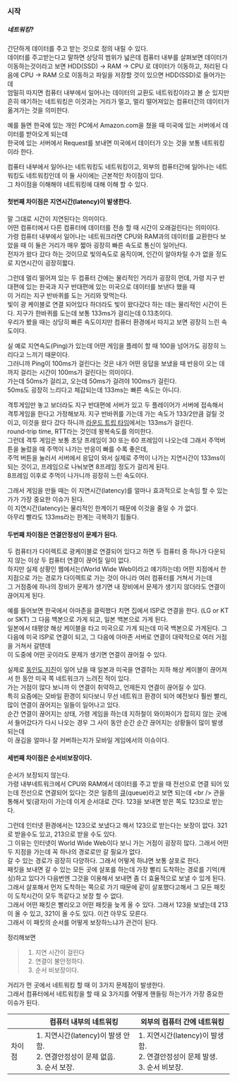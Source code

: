 ### 시작 
##### 네트워킹?
간단하게 데이터를 주고 받는 것으로 정의 내릴 수 있다. <br />
데이터를 주고받는다고 말하면 상당히 범위가 넓은데 컴퓨터 내부를 살펴보면 
데이터가 이동하는것이라고 보면 HDD(SSD) -> RAM -> CPU 로 데이터가 이동하고, 처리된 다음에 CPU -> RAM 으로 이동하고 파일을 저장할 것이 있으면 HDD(SSD)로 들어가는데 <br />
엄밀히 따지면 컴퓨터 내부에서 일어나는 데이터의 교환도 네트워킹이라고 볼 순 있지만 흔히 얘기하는 네트워킹은 이것과는 거리가 멀고, 멀리 떨어져있는 컴퓨터간의 데이터가 옮겨가는 것을 의미한다. <br />

예를 들면 한국에 있는 개인 PC에서 Amazon.com을 쳤을 때 미국에 있는 서버에서 데이터를 받아오게 되는데 <br />
한국에 있는 서버에서 Request를 보내면 미국에서 데이터가 오는 것을 보통 네트워킹이라 한다. <br />

컴퓨터 내부에서 일어나는 네트워킹도 네트워킹이고, 외부의 컴퓨터간에 일어나는 네트워킹도 네트워킹인데 이 둘 사이에는 근본적인 차이점이 있다. <br />
그 차이점을 이해해야 네트워킹에 대해 이해 할 수 있다. <br />

#### 첫번째 차이점은 지연시간(latency)이 발생한다. 
말 그대로 시간이 지연된다는 의미이다. <br />
어떤 컴퓨터에서 다른 컴퓨터에 데이터를 전송 할 때 시간이 오래걸린다는 의미이다. <br />
가령 컴퓨터 내부에서 일어나는 네트워크라면 CPU와 RAM과의 데이터를 교환한다 보았을 때 이 둘은 거리가 매우 짧아 굉장히 빠른 속도로 통신이 일어난다. <br />
전자가 왔다 갔다 하는 것이므로 빛의속도로 움직이며, 인간이 알아차릴 수가 없을 정도로 지연시간이 굉장히짧다. <br />

그런데 멀리 떨어져 있는 두 컴퓨터 간에는 물리적인 거리가 굉장히 먼데, 가령 지구 반대편에 있는 한국과 지구 반대편에 있는 미국으로 데이터를 보낸다 했을 때 <br />
이 거리는 지구 반바퀴를 도는 거리와 맞먹는다. <br />
빛이 광 케이블로 연결 되어있다 하더라도 빛이 왔다갔다 하는 데는 물리적인 시간이 든다. 지구가 한바퀴를 도는데 보통 133ms가 걸리는데 0.13초이다. <br />
우리가 봤을 때는 상당히 빠른 속도이지만 컴퓨터 환경에서 따지고 보면 굉장히 느린 속도이다. <br />

실 예로 지연속도(Ping)가 있는데 어떤 게임을 플레이 할 때 100을 넘어가도 굉장히 느리다고 느끼기 때문이다. <br />
그러니까 Ping이 100ms가 걸린다는 것은 내가 어떤 응답을 보냈을 때 반응이 오는 데 까지 걸리는 시간이 100ms가 걸린다는 의미이다. <br />
가는데 50ms가 걸리고, 오는데 50ms가 걸려야 100ms가 걸린다. <br />
50ms도 굉장히 느리다고 체감되는데 133ms는 빠른 속도는 아니다. <br />

격투게임만 놓고 보더라도 지구 반대편에 서버가 있고 두 플레이어가 서버에 접속해서 격투게임을 한다고 가정해보자.
지구 반바퀴를 가는데 가는 속도가 133/2만큼 걸릴 것이고, 이것을 왔다 갔다 하니까 [라운드 트립 타임](https://zetawiki.com/wiki/%EB%9D%BC%EC%9A%B4%EB%93%9C%ED%8A%B8%EB%A6%BD_%ED%83%80%EC%9E%84_RTT)에서는 133ms가 걸린다. <br />
round-trip time, RTT라는 것인데 왕복속도를 의미한다. <br />
그런데 격투 게임은 보통 초당 프레임이 30 또는 60 프레임이 나오는데 그래서 주먹버튼을 눌렀을 때 주먹이 나가는 반응이 빠를 수록 좋은데, <br />
주먹 버튼을 눌러서 서버에서 응답이 와서 실제로 주먹이 나가는 지연시간이 133ms이 되는 것이고, 프레임으로 나눠보면 8프레임 정도가 걸리게 된다. <br />
8프레임 이후로 주먹이 나가니까 굉장히 느린 속도이다. <br />

그래서 게임을 만들 때는 이 지연시간(latency)를 얼마나 효과적으로 눈속임 할 수 있는 가가 가장 중요한 이슈가 된다. <br />
이 지연시간(latency)는 물리적인 한계이기 때문에 이것을 줄일 수 가 없다. <br />
아무리 빨라도 133ms라는 한계는 극복하기 힘들다. <br />

#### 두번째 차이점은 연결안정성이 문제가 된다. 
두 컴퓨터가 다이렉트로 광케이블로 연결되어 있다고 하면 두 컴퓨터 중 하나가 다운되지 않는 이상 두 컴퓨터 연결이 끊어질 일이 없다. <br />
하지만 실제 상황인 웹에서는(World Wide Web이라고 얘기하는데) 어떤 지점에서 한 지점으로 가는 경로가 다이렉트로 가는 것이 아니라 여러 컴퓨터를 거쳐서 가는데 <br />
그 거점중에 하나의 장비가 문제가 생기면 내 장비에서 문제가 생기지 않더라도 연결이 끊어지게 된다. <br />

예를 들어보면 한국에서 아마존을 클릭했다 치면 집에서 ISP로 연결을 한다. (LG or KT or SKT) 그 다음 백본으로 가게 되고, 일본 백본으로 가게 된다. <br />
일본에서 태평양 해상 케이블을 타고 미국으로 가게 되는데 미국 백본으로 가게된다. 그 다음에 미국 ISP로 연결이 되고, 그 다음에 아마존 서버로 연결이 대략적으로 여러 거점을 거쳐서 갈텐데 <br />
이 도중에 어떤 곳이라도 문제가 생기면 연결이 끊어질 수 있다. <br />

실제로 [동인도 지진](https://ko.wikipedia.org/wiki/%EB%8F%84%ED%98%B8%EC%BF%A0_%EC%A7%80%EB%B0%A9_%ED%83%9C%ED%8F%89%EC%96%91_%ED%95%B4%EC%97%AD_%EC%A7%80%EC%A7%84%EC%9D%98_%ED%94%BC%ED%95%B4)이 일어 났을 때 일본과 미국을 연결하는 지하 해상 케이블이 끊어져서 한 동안 미국 쪽 네트워크가 느려진 적이 있다. <br />
가는 거점이 많다 보니까 이 연결이 취약하고, 언제든지 연결이 끊어질 수 있다. <br />
특히 요즘에는 모바일 환경이 되다보니 무선 네트워크 환경이 되어 예전보다 훨씬 빨리, 많이 연결이 끊어지는 일들이 일어나고 있다. <br />
순간 연결이 끊어지는 상태, 가령 게임을 하는데 지하철이 와이파이가 잡히지 않는 곳에서 들어갔다가 다시 나오는 경우 그 사이 동안 순간 순간 끊어지는 상황들이 많이 발생 되는데 <br />
이 끊김을 얼마나 잘 커버하는지가 모바일 게임에서의 이슈이다. <br />

#### 세번째 차이점은 순서비보장이다.
순서가 보장되지 않는다. <Br />
가령 내부네트워크에서 CPU와 RAM에서 데이터를 주고 받을 때 전선으로 연결 되어 있는데 전선으로 연결되어 있다는 것은 일종의 [큐](https://ko.wikipedia.org/wiki/%ED%81%90_(%EC%9E%90%EB%A3%8C_%EA%B5%AC%EC%A1%B0))(queue)라고 보면 되는데 <br />
관을 통해서 빛(광자)이 가는데 이게 순서대로 간다. 123을 보내면 받은 쪽도 123으로 받는다. <br />

그런데 인터넷 환경에서는 123으로 보냈다고 해서 123으로 받는다는 보장이 없다. 321로 받을수도 있고, 213으로 받을 수도 있다. <br />
그 이유는 인터넷이 World Wide Web이다 보니 가는 거점이 굉장히 많다. 그래서 어떤 두 지점을 가는데 꼭 하나의 경로로만 갈 필요가 없다. <br />
갈 수 있는 경로가 굉장히 다양하다. 그래서 어떻게 하냐면 보통 살포로 한다. <br />
패킷을 보내면 갈 수 있는 모든 곳에 살포를 하는데 가장 빨리 도착하는 경로를 기억(캐싱)하고 있다가 다음번엔 그것을 이용해서 보내면 좀 더 효율적으로 보낼 수 있게 된다. <br />
그래서 살포해서 먼저 도착하는 쪽으로 가기 때문에 같이 살포했다고해서 그 모든 패킷이 도착시간이 모두 똑같다고 보장 할 수 없다. <br />
그래서 어떤 패킷은 빨리오고 어떤 패킷을 늦게 올 수 있다. 그래서 123을 보냈는데 213이 올 수 있고, 321이 올 수도 있다. 이건 아무도 모른다. <br />
그래서 이 패킷의 순서를 어떻게 보장하느냐가 관건이 된다. <br />

정리해보면 <br />
> 1. 지연 시간이 걸린다 <br />
> 2. 연결이 불안정하다. <br />
> 3. 순서 비보장이다. <br />

거리가 먼 곳에서 네트워킹 할 때 이 3가지 문제점이 발생한다. <br />
그래서 컴퓨터에서 네트워킹을 할 때 요 3가지를 어떻게 핸들링 하는가가 가장 중요한 이슈가 된다. <br />


||컴퓨터 내부의 네트워킹|외부의 컴퓨터 간에 네트워킹|
|------|---|---|
|차이점|1. 지연시간(latency)이 발생 안함. <br /> 2. 연결안정성이 문제 없음. <br /> 3. 순서 보장. |1. 지연시간(latency)이 발생함. <br /> 2. 연결안정성이 문제 발생. <br /> 3. 순서 비보장.|
